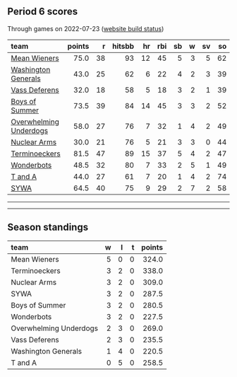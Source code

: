 

## Period 6 scores

Through games on 2022-07-23 ([website build status](https://github.com/brian-bot/pl-site/actions))


|team                                              | points|  r| hitsbb| hr| rbi| sb|  w| sv| so|   era|  whip|
|:-------------------------------------------------|------:|--:|------:|--:|---:|--:|--:|--:|--:|-----:|-----:|
|[Mean Wieners](./meanwieners)                     |   75.0| 38|     93| 12|  45|  5|  3|  5| 62| 3.333| 1.111|
|[Washington Generals](./washingtongenerals)       |   43.0| 25|     62|  6|  22|  4|  2|  3| 39| 3.176| 1.125|
|[Vass Deferens](./vassdeferens)                   |   32.0| 18|     58|  5|  18|  3|  2|  1| 39| 1.846| 1.026|
|[Boys of Summer](./boysofsummer)                  |   73.5| 39|     84| 14|  45|  3|  3|  2| 52| 2.507| 0.921|
|[Overwhelming Underdogs](./overwhelmingunderdogs) |   58.0| 27|     76|  7|  32|  1|  4|  2| 49| 2.647| 0.843|
|[Nuclear Arms](./nucleararms)                     |   30.0| 21|     76|  5|  21|  3|  3|  0| 44| 5.243| 1.136|
|[Terminoeckers](./terminoeckers)                  |   81.5| 47|     89| 15|  37|  5|  4|  2| 47| 1.862| 0.853|
|[Wonderbots](./wonderbots)                        |   48.5| 32|     80|  7|  33|  2|  5|  1| 49| 3.522| 1.230|
|[T and A](./tanda)                                |   44.0| 27|     61|  7|  20|  1|  4|  2| 74| 3.250| 1.167|
|[SYWA](./sywa)                                    |   64.5| 40|     75|  9|  29|  2|  7|  2| 58| 3.185| 0.978|

* * *
* * *

## Season standings


|team                   |  w|  l|  t| points|
|:----------------------|--:|--:|--:|------:|
|Mean Wieners           |  5|  0|  0|  324.0|
|Terminoeckers          |  3|  2|  0|  338.0|
|Nuclear Arms           |  3|  2|  0|  309.0|
|SYWA                   |  3|  2|  0|  287.5|
|Boys of Summer         |  3|  2|  0|  280.5|
|Wonderbots             |  3|  2|  0|  227.5|
|Overwhelming Underdogs |  2|  3|  0|  269.0|
|Vass Deferens          |  2|  3|  0|  235.5|
|Washington Generals    |  1|  4|  0|  220.5|
|T and A                |  0|  5|  0|  258.5|


